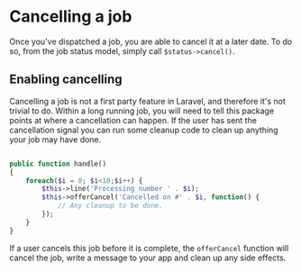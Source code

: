 # Cancelling a job

Once you've dispatched a job, you are able to cancel it at a later date. To do so, from the job status model, simply
call `$status->cancel()`.

## Enabling cancelling

Cancelling a job is not a first party feature in Laravel, and therefore it's not trivial to do. Within a long running
job, you will need to tell this package points at where a cancellation can happen. If the user has sent the cancellation
signal you can run some cleanup code to clean up anything your job may have done.

```php

public function handle()
{
    foreach($i = 0; $i<10;$i++) {
        $this->line('Processing number ' . $i);
        $this->offerCancel('Cancelled on #' . $i, function() {
            // Any cleanup to be done.
        });
    }
}
```

If a user cancels this job before it is complete, the `offerCancel` function will cancel the job, write a message to your app and clean up any side effects.
